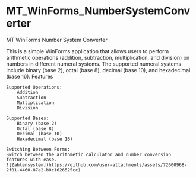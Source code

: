 # MT_WinForms_NumberSystemConverter
 
MT WinForms Number System Converter

This is a simple WinForms application that allows users to perform arithmetic operations (addition, subtraction, multiplication, and division) on numbers in different numeral systems. The supported numeral systems include binary (base 2), octal (base 8), decimal (base 10), and hexadecimal (base 16).
Features

    Supported Operations:
        Addition
        Subtraction
        Multiplication
        Division

    Supported Bases:
        Binary (base 2)
        Octal (base 8)
        Decimal (base 10)
        Hexadecimal (base 16)

    Switching Between Forms:
    Switch between the arithmetic calculator and number conversion features with ease.
    ![Zahlensystem](https://github.com/user-attachments/assets/72600968-2f01-4460-87e2-b8c1626525cc)
